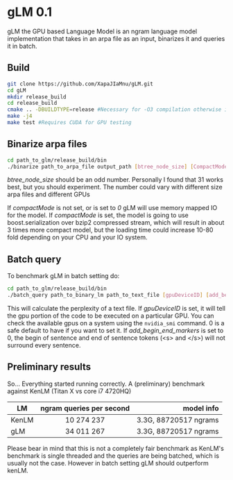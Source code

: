 # gLM 0.1
gLM the GPU based Language Model is an ngram language model implementation that takes in an arpa file as an input, binarizes it and queries it in batch.

## Build
```bash
git clone https://github.com/XapaJIaMnu/gLM.git
cd gLM
mkdir release_build
cd release_build
cmake .. -DBUILDTYPE=release #Necessary for -O3 compilation otherwise it would be slow
make -j4
make test #Requires CUDA for GPU testing
```

## Binarize arpa files
```bash
cd path_to_glm/release_build/bin
./binarize path_to_arpa_file output_path [btree_node_size] [CompactMode]
```
*btree_node_size* should be an odd number. Personally I found that 31 works best, but you should experiment. The number could vary with different size arpa files and different GPUs

If *compactMode* is not set, or is set to *0* gLM will use memory mapped IO for the model. If *compactMode* is set, the model is going to use boost.serialization over bzip2 compressed stream, which will result in about 3 times more compact model, but the loading time could increase 10-80 fold depending on your CPU and your IO system.

## Batch query
To benchmark gLM in batch setting do:
```bash
cd path_to_glm/release_build/bin
./batch_query path_to_binary_lm path_to_text_file [gpuDeviceID] [add_begin_end_markers]
```
This will calculate the perplexity of a text file. If *gpuDeviceID* is set, it will tell the gpu portion of the code to be executed on a particular GPU. You can check the available gpus on a system using the `nvidia_smi` command. 0 is a safe default to have if you want to set it. If *add_begin_end_markers* is set to 0, the begin of sentence and end of sentence tokens (\<s\> and \</s\>) will not surround every sentence.

## Preliminary results
So... Everything started running correctly. A (preliminary) benchmark against KenLM (Titan X vs core i7 4720HQ)

| LM  | ngram queries per second | model info          |
|-----|:------------------------:| -------------------:|
|KenLM| 10 274 237               |3.3G, 88720517 ngrams|
|gLM  | 34 011 267               |3.3G, 88720517 ngrams|


Please bear in mind that this is not a completely fair benchmark as KenLM's benchmark is single threaded and the queries are being batched, which is usually not the case. However in batch setting gLM should outperform kenLM.